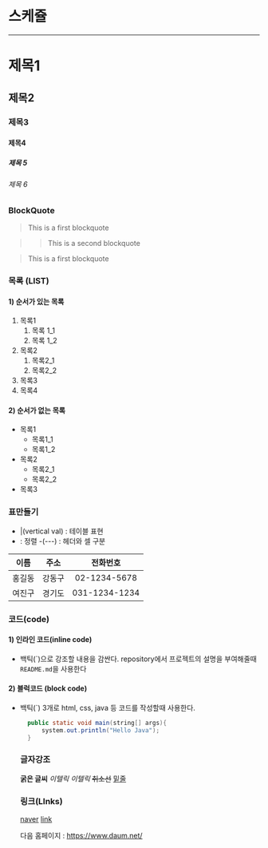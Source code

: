 # 스케쥴

---
# 제목1

## 제목2

### 제목3

#### 제목4

##### 제목 5

###### 제목 6

### BlockQuote

> This is a first blockquote

> > This is a second blockquote

> This is a first blockquote

### 목록 (LIST)

#### 1) 순서가 있는 목록 

1. 목록1  
   1. 목록 1_1  
   2. 목록 1_2  
2. 목록2
   1. 목록2_1
     2. 목록2_2
3. 목록3
4. 목록4

#### 2) 순서가 없는 목록
- 목록1
   - 목록1_1
   - 목록1_2
- 목록2
   - 목록2_1
   - 목록2_2
- 목록3


### 표만들기
- |(vertical val) : 테이블 표현
- : 정렬
-(---) : 헤더와 셀 구분 

|이름|주소|전화번호|
|:--:|:--:|:--:|
|홍길동|강동구|02-1234-5678|
|여진구|경기도|031-1234-1234|

### 코드(code)
#### 1) 인라인 코드(inline code)
 - 백틱(\`)으로 강조할 내용을 감싼다.
  repository에서 프로젝트의 설명을 부여해줄때 `README.md`을 사용한다

#### 2) 블럭코드 (block code)
- 백틱(`) 3개로 html, css, java 등 코드를 작성할때 사용한다.

  ```java
    public static void main(string[] args){
        system.out.println("Hello Java");
    }
  ```

  ### 글자강조
  **굵은 글씨**
  *이텔릭*
  _이텔릭_
  ~~취소선~~
  <u>밑줄</u>

  ### 링크(LInks)

  [naver](https://www.naver.com/)
  [link](a.txt)

  다음 홈페이지 : <https://www.daum.net/>

